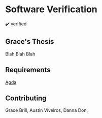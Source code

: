 # Software Verification
✔️ verified

## Grace's Thesis
Blah Blah Blah


## Requirements

[Agda](https://github.com/agda/agda)


## Contributing
Grace Brill,
Austin Viveiros,
Danna Don,
